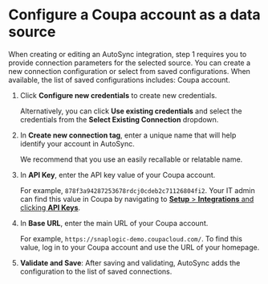 # Configure a Coupa account as a data source

When creating or editing an AutoSync integration, step 1 requires you to provide connection parameters for the selected source. You can create a new connection configuration or select from saved configurations. When available, the list of saved configurations includes: Coupa account.

1.  Click **Configure new credentials** to create new credentials.

    Alternatively, you can click **Use existing credentials** and select the credentials from the **Select Existing Connection** dropdown.

2.  In **Create new connection tag**, enter a unique name that will help identify your account in AutoSync.

    We recommend that you use an easily recallable or relatable name.

3.  In **API Key**, enter the API key value of your Coupa account.

    For example, `878f3a94287253678rdcj0cdeb2c71126804fi2`. Your IT admin can find this value in Coupa by navigating to [**Setup** \> **Integrations** and clicking **API Keys**](https://success.coupa.com/Integrate/Technical_Documentation/API/Get_Started/API_Key_Security).

4.  In **Base URL**, enter the main URL of your Coupa account.

    For example, `https://snaplogic-demo.coupacloud.com/`. To find this value, log in to your Coupa account and use the URL of your homepage.

5.  **Validate and Save**: After saving and validating, AutoSync adds the configuration to the list of saved connections.


